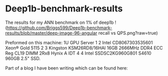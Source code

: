 # Deep1b-benchmark-results
The results for my ANN benchmark on 1% of deep1b
!(https://github.com/Briggs599/Deep1b-benchmark-results/blob/master/deep-image-96-angular recall vs QPS.png?raw=true)

Preformed on this machine: 1U GPU Server 1 2 Intel CD8067303535601 Xeon® Gold 5115 2 3 Kingston KSM26RD8/16HAI 16GB 2666MHz DDR4 ECC Reg CL19 DIMM 2Rx8 Hynix A IDT 4 4 Intel SSDSC2KG960G801 S4610 960GB 2.5" SSD.

Part of a blog I have been writing which can be found here: 
